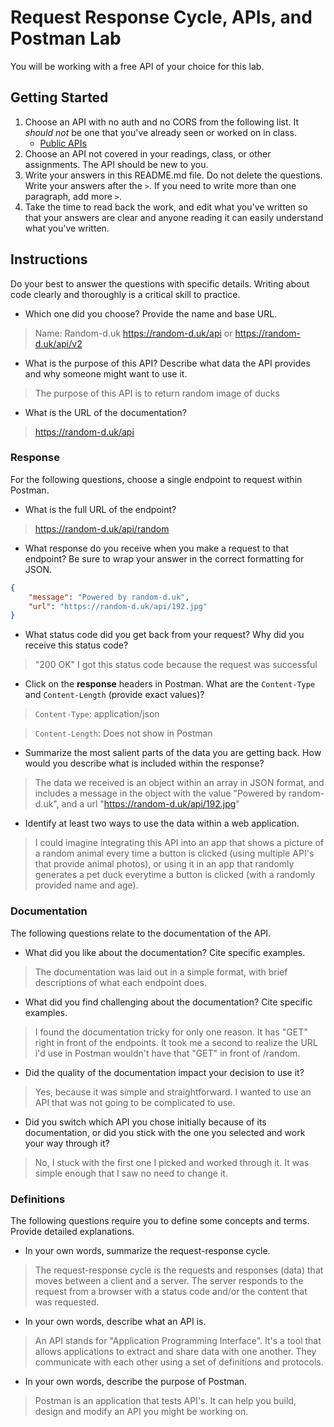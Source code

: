 # Request Response Cycle, APIs, and Postman Lab

You will be working with a free API of your choice for this lab.

## Getting Started

1. Choose an API with no auth and no CORS from the following list. It _should not_ be one that you've already seen or worked on in class.
   - [Public APIs](https://github.com/public-apis/public-apis)
1. Choose an API not covered in your readings, class, or other assignments. The API should be new to you.
1. Write your answers in this README.md file. Do not delete the questions. Write your answers after the `>`. If you need to write more than one paragraph, add more `>`.
1. Take the time to read back the work, and edit what you've written so that your answers are clear and anyone reading it can easily understand what you've written.

## Instructions

Do your best to answer the questions with specific details. Writing about code clearly and thoroughly is a critical skill to practice.

- Which one did you choose? Provide the name and base URL.

> Name: Random-d.uk
> https://random-d.uk/api or https://random-d.uk/api/v2

- What is the purpose of this API? Describe what data the API provides and why someone might want to use it.

> The purpose of this API is to return random image of ducks

- What is the URL of the documentation?

> https://random-d.uk/api

### Response

For the following questions, choose a single endpoint to request within Postman.

- What is the full URL of the endpoint?

> https://random-d.uk/api/random

- What response do you receive when you make a request to that endpoint? Be sure to wrap your answer in the correct formatting for JSON.

```json
{
    "message": "Powered by random-d.uk",
    "url": "https://random-d.uk/api/192.jpg"
}
```

- What status code did you get back from your request? Why did you receive this status code?

> "200 OK"
> I got this status code because the request was successful

- Click on the **response** headers in Postman. What are the `Content-Type` and `Content-Length` (provide exact values)?

> `Content-Type`: application/json

> `Content-Length`: Does not show in Postman

- Summarize the most salient parts of the data you are getting back. How would you describe what is included within the response?

> The data we received is an object within an array in JSON format, and includes a message in the object with the value "Powered by random-d.uk", and a url "https://random-d.uk/api/192.jpg"

- Identify at least two ways to use the data within a web application.

> I could imagine integrating this API into an app that shows a picture of a random animal every time a button is clicked (using multiple API's that provide animal photos), or using it in an app that randomly generates a pet duck everytime a button is clicked (with a randomly provided name and age).

### Documentation

The following questions relate to the documentation of the API.

- What did you like about the documentation? Cite specific examples.

> The documentation was laid out in a simple format, with brief descriptions of what each endpoint does.

- What did you find challenging about the documentation? Cite specific examples.

> I found the documentation tricky for only one reason. It has "GET" right in front of the endpoints. It took me a second to realize the URL i'd use in Postman wouldn't have that "GET" in front of /random.

- Did the quality of the documentation impact your decision to use it?

> Yes, because it was simple and straightforward. I wanted to use an API that was not going to be complicated to use.

- Did you switch which API you chose initially because of its documentation, or did you stick with the one you selected and work your way through it?

> No, I stuck with the first one I picked and worked through it. It was simple enough that I saw no need to change it.

### Definitions

The following questions require you to define some concepts and terms. Provide detailed explanations.

- In your own words, summarize the request-response cycle.

> The request-response cycle is the requests and responses (data) that moves between a client and a server. The server responds to the request from a browser with a status code and/or the content that was requested.

- In your own words, describe what an API is.

> An API stands for "Application Programming Interface". It's a tool that allows applications to extract and share data with one another. They communicate with each other using a set of definitions and protocols.

- In your own words, describe the purpose of Postman.

> Postman is an application that tests API's. It can help you build, design and modify an API you might be working on.
